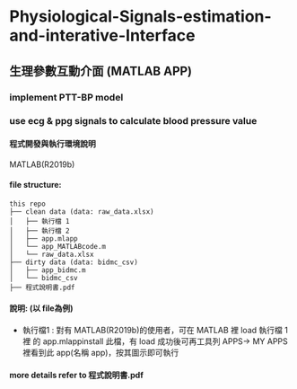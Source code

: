 # Physiological-Signals-estimation-and-interative-Interface
## 生理參數互動介面 (MATLAB APP)

### implement PTT-BP model
### use ecg & ppg signals to calculate blood pressure value

#### 程式開發與執行環境說明 
MATLAB(R2019b)


#### file structure:
```
this repo
├── clean data (data: raw_data.xlsx)
│   ├── 執行檔 1
│   ├── 執行檔 2
│   ├── app.mlapp
│   └── app_MATLABcode.m
│   └── raw_data.xlsx
├── dirty data (data: bidmc_csv)
│   ├── app_bidmc.m
│   └── bidmc_csv
├── 程式說明書.pdf
```

#### 說明: (以<clean data> file為例)
- 執行檔1 : 
  對有 MATLAB(R2019b)的使用者，可在 MATLAB 裡 load 執行檔 1 裡 的 app.mlappinstall 此檔，有 load 成功後可再工具列 APPS-> MY APPS裡看到此 app(名稱 app)，按其圖示即可執行

#### more details refer to 程式說明書.pdf
